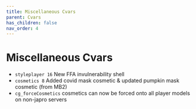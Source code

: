 ```yaml
---
title: Miscellaneous Cvars
parent: Cvars
has_children: false
nav_order: 4
---
```


# Miscellaneous Cvars

-   `styleplayer 16` New FFA invulnerability shell
-   `cosmetics 8` Added covid mask cosmetic & updated pumpkin mask cosmetic (from MB2)
-   `cg_forceCosmetics` cosmetics can now be forced onto all player models on non-japro servers
